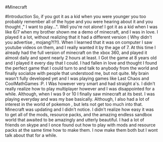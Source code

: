 #Minecraft


#Introduction
So, if you got it as a kid when you were younger you too probably remember all of the hype and you were hearing about it and you thought ," I want to play...". Well you're not alone! I got it as a kid when I was like 6/7 when my brother shown me a demo of minecraft, and I was in love. I played it a lot, without realizing that it had a different version ( Why didn't you advertise , mojang?!?!). When I learned that it was on computer I saw youtube videos on them, and I really wanted it by the age of 7. At this time I already had the full version of minecraft on the xbox 360, and played it almost daily and spent nearly 2 hours at least. I Got the game at 8 years old and I played it every day that I could. I had fallen in love and thought I found the perfect game that I could turn to and talk to anybody from the world and finally socialize with people that understood me, but not quite. My brain wasn't fully developed yet and I was playing games like Last Chaos and CoolMathGames :P. I Was however very smart and had straight a's. I didn't really realize how to play multiplayer however and I was disappointed for a while. Although, when I was 9 or 10 I finally saw minecraft at its best. I was playing everyday and was my bae basically. Although, I also had a lot of interest in the world of pokemon , but lets not get too much into that. Minecraft was updating and I didn't notice. I didn't realize how easy it was to get all of the mods, resource packs, and the amazing endless sandbox world that awaited to be amazingly and utterly beautiful. I had a lot of friends on skype and I once found out how to play with mods and resource packs at the same time how to make them. I now make them both but I wont talk about that for a while.
